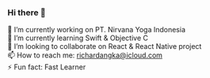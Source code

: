 ### Hi there 👋

🔭 I’m currently working on PT. Nirvana Yoga Indonesia<br>
🌱 I’m currently learning Swift & Objective C<br>
👯 I’m looking to collaborate on React & React Native project<br>
📫 How to reach me: richardangka@icloud.com<br>
⚡ Fun fact: Fast Learner<br>
<!--
**RichardAngka/RichardAngka** is a ✨ _special_ ✨ repository because its `README.md` (this file) appears on your GitHub profile.

Here are some ideas to get you started:

- 🔭 I’m currently working on ...
- 🌱 I’m currently learning ...
- 👯 I’m looking to collaborate on ...
- 🤔 I’m looking for help with ...
- 💬 Ask me about ...
- 📫 How to reach me: ...
- 😄 Pronouns: ...
- ⚡ Fun fact: ...
-->
